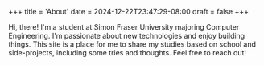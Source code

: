 +++
title = 'About'
date = 2024-12-22T23:47:29-08:00
draft = false
+++

Hi, there! I'm a student at Simon Fraser University majoring Computer Engineering. 
I'm passionate about new technologies and enjoy building things. 
This site is a place for me to share my studies based on school and side-projects, including some tries and thoughts. 
Feel free to reach out! 
